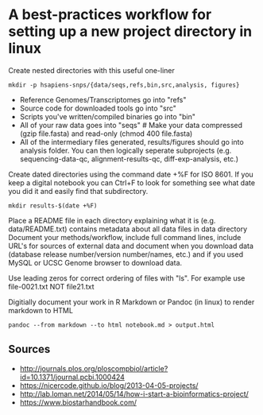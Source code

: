 # A best-practices workflow for setting up a new project directory in linux

Create nested directories with this useful one-liner

    mkdir -p hsapiens-snps/{data/seqs,refs,bin,src,analysis, figures}
    
* Reference Genomes/Transcriptomes go into "refs"
* Source code for downloaded tools go into "src"
* Scripts you've written/compiled binaries go into "bin"
* All of your raw data goes into "seqs"  # Make your data compressed (gzip file.fasta) and read-only (chmod 400 file.fasta)
* All of the intermediary files generated, results/figures should go into analysis folder. You can then logically seperate subprojects (e.g. sequencing-data-qc, alignment-results-qc, diff-exp-analysis, etc.)

Create dated directories using the command date +%F for ISO 8601. If you keep a digital notebook you can Ctrl+F to look for something see what date you did it and easily find that subdirectory.

    mkdir results-$(date +%F)

Place a README file in each directory explaining what it is (e.g. data/README.txt) contains metadata about all data files in data directory
Document your methods/workflow, include full command lines, include URL's for sources of external data and document when you download data (database release number/version number/names, etc.) and if you used MySQL or UCSC Genome browser to download data.

Use leading zeros for correct ordering of files with "ls". For example use file-0021.txt NOT file21.txt

Digitially document your work in R Markdown or Pandoc (in linux) to render markdown to HTML

    pandoc --from markdown --to html notebook.md > output.html
    
    
## Sources

* <http://journals.plos.org/ploscompbiol/article?id=10.1371/journal.pcbi.1000424>
* <https://nicercode.github.io/blog/2013-04-05-projects/>
* <http://lab.loman.net/2014/05/14/how-i-start-a-bioinformatics-project/>
* <https://www.biostarhandbook.com/>
